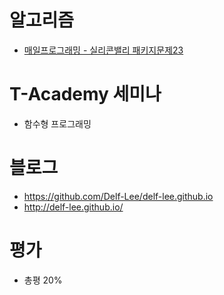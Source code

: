 # 알고리즘
- [매일프로그래밍 - 실리콘밸리 패키지문제23](https://github.com/Delf-Lee/Daily-Programing/blob/master/src/main/java/DP019/Question_019.md)

# T-Academy 세미나
 - 함수형 프로그래밍

 # 블로그
 - https://github.com/Delf-Lee/delf-lee.github.io
 - http://delf-lee.github.io/

 # 평가
 - 총평 20%